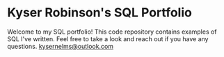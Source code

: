 # Kyser Robinson's SQL Portfolio
Welcome to my SQL portfolio! This code repository contains examples of SQL I've written. Feel free to take a look and reach out if you have any questions. kysernelms@outlook.com
